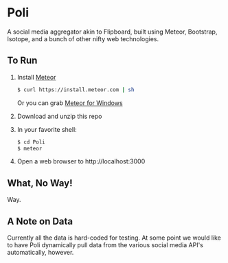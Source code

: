 Poli
====

A social media aggregator akin to Flipboard, built using Meteor, Bootstrap, Isotope, and a bunch of other nifty web technologies.

To Run
------

1. Install [Meteor](http://www.meteor.com/)

   ```bash
   $ curl https://install.meteor.com | sh
   ```

   Or you can grab [Meteor for Windows](http://win.meteor.com/)

2. Download and unzip this repo

3. In your favorite shell:

   ```bash
   $ cd Poli
   $ meteor
   ```

4. Open a web browser to http://localhost:3000

What, No Way!
-------------

Way.

A Note on Data
--------------

Currently all the data is hard-coded for testing. At some point we would like to have Poli dynamically pull data from the various social media API's automatically, however.